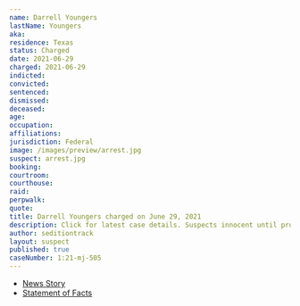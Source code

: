 ```yaml
---
name: Darrell Youngers
lastName: Youngers
aka:
residence: Texas
status: Charged
date: 2021-06-29
charged: 2021-06-29
indicted:
convicted:
sentenced:
dismissed:
deceased:
age:
occupation:
affiliations:
jurisdiction: Federal
image: /images/preview/arrest.jpg
suspect: arrest.jpg
booking:
courtroom:
courthouse:
raid:
perpwalk:
quote:
title: Darrell Youngers charged on June 29, 2021
description: Click for latest case details. Suspects innocent until proven guilty.
author: seditiontrack
layout: suspect
published: true
caseNumber: 1:21-mj-505
---
```

- [News Story](https://abc13.com/houston-man-arrested-arrest-in-capitol-riot-darrell-youngers-january-6/10844224/)
- [Statement of Facts](https://www.justice.gov/usao-dc/case-multi-defendant/file/1412476/download)
